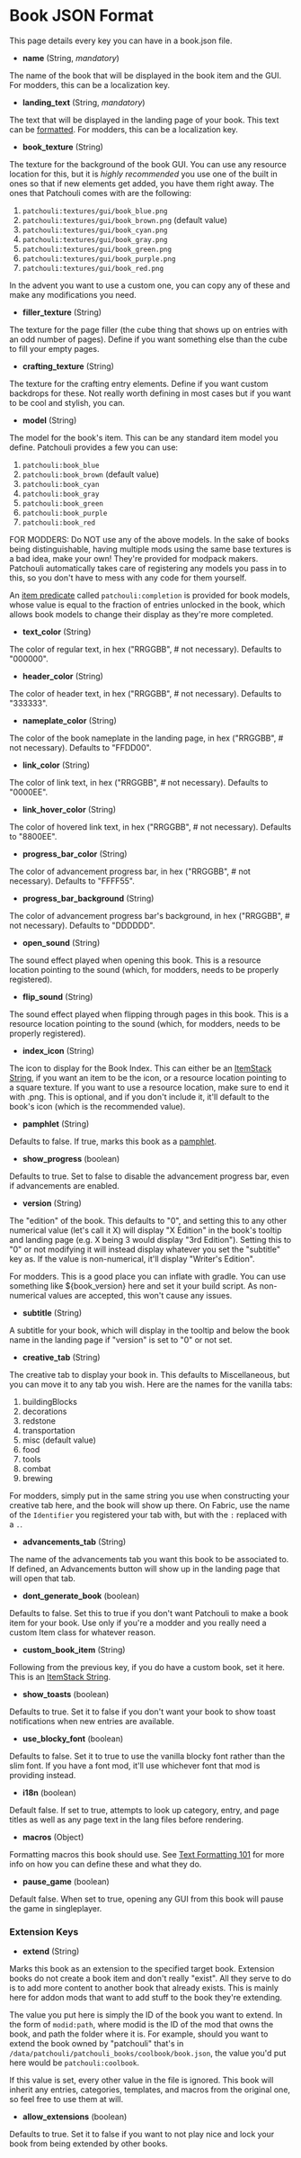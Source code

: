 # Book JSON Format

This page details every key you can have in a book.json file.

* **name** (String, _mandatory_)

The name of the book that will be displayed in the book item and the GUI. For modders,
this can be a localization key.

* **landing_text** (String, _mandatory_)

The text that will be displayed in the landing page of your book. This text can be
[formatted](/docs/patchouli-basics/text-formatting). For modders, this can be a
localization key.

* **book_texture** (String)

The texture for the background of the book GUI. You can use any resource location for
this, but it is *highly recommended* you use one of the built in ones so that if new
elements get added, you have them right away. The ones that Patchouli comes with are the
following:

1. `patchouli:textures/gui/book_blue.png`
2. `patchouli:textures/gui/book_brown.png` (default value)
3. `patchouli:textures/gui/book_cyan.png`
4. `patchouli:textures/gui/book_gray.png`
5. `patchouli:textures/gui/book_green.png`
6. `patchouli:textures/gui/book_purple.png`
7. `patchouli:textures/gui/book_red.png`

In the advent you want to use a custom one, you can copy any of these and make any
modifications you need.

* **filler_texture** (String)

The texture for the page filler (the cube thing that shows up on entries with an odd
number of pages). Define if you want something else than the cube to fill your empty
pages.

* **crafting_texture** (String)

The texture for the crafting entry elements. Define if you want custom backdrops for
these. Not really worth defining in most cases but if you want to be cool and stylish, you
can.

* **model** (String)

The model for the book's item. This can be any standard item model you define. Patchouli
provides a few you can use:

1. `patchouli:book_blue`
2. `patchouli:book_brown` (default value)
3. `patchouli:book_cyan`
4. `patchouli:book_gray`
5. `patchouli:book_green`
6. `patchouli:book_purple`
7. `patchouli:book_red`

FOR MODDERS: Do NOT use any of the above models. In the sake of books being
distinguishable, having multiple mods using the same base textures is a bad idea, make
your own! They're provided for modpack makers. Patchouli automatically takes care of
registering any models you pass in to this, so you don't have to mess with any code for
them yourself.

An [item predicate](https://minecraft.fandom.com/wiki/Model#Item_predicates)
called `patchouli:completion` is provided for book models, whose value is equal to
the fraction of entries unlocked in the book, which allows book models to change their
display as they're more completed.

* **text_color** (String)

The color of regular text, in hex ("RRGGBB", # not necessary). Defaults to "000000".

* **header_color** (String)

The color of header text, in hex ("RRGGBB", # not necessary). Defaults to "333333".

* **nameplate_color** (String)

The color of the book nameplate in the landing page, in hex ("RRGGBB", # not
necessary). Defaults to "FFDD00".

* **link_color** (String)

The color of link text, in hex ("RRGGBB", # not necessary). Defaults to "0000EE".

* **link_hover_color** (String)

The color of hovered link text, in hex ("RRGGBB", # not necessary). Defaults to "8800EE".

* **progress_bar_color** (String)

The color of advancement progress bar, in hex ("RRGGBB", # not necessary). Defaults to
"FFFF55".

* **progress_bar_background** (String)

The color of advancement progress bar's background, in hex ("RRGGBB", # not
necessary). Defaults to "DDDDDD".

* **open_sound** (String)

The sound effect played when opening this book. This is a resource location pointing to
the sound (which, for modders, needs to be properly registered).

* **flip_sound** (String)

The sound effect played when flipping through pages in this book. This is a resource
location pointing to the sound (which, for modders, needs to be properly registered).

* **index_icon** (String)

The icon to display for the Book Index. This can either be an [ItemStack
String](/docs/patchouli-advanced/itemstack-format), if you want an item to be the icon, or
a resource location pointing to a square texture. If you want to use a resource location,
make sure to end it with .png. This is optional, and if you don't include it, it'll
default to the book's icon (which is the recommended value).

* **pamphlet** (String)

Defaults to false. If true, marks this book as a [pamphlet](../patchouli-basics/pamphlets.md).

* **show_progress** (boolean)

Defaults to true. Set to false to disable the advancement progress bar, even if
advancements are enabled.

* **version** (String)

The "edition" of the book. This defaults to "0", and setting this to any other numerical
value (let's call it X) will display "X Edition" in the book's tooltip and landing page
(e.g. X being 3 would display "3rd Edition"). Setting this to "0" or not modifying it will
instead display whatever you set the "subtitle" key as. If the value is non-numerical,
it'll display "Writer's Edition".

For modders. This is a good place you can inflate with gradle. You can use something like
${book_version} here and set it your build script. As non-numerical values are accepted,
this won't cause any issues.

* **subtitle** (String)

A subtitle for your book, which will display in the tooltip and below the book name in the
landing page if "version" is set to "0" or not set.

* **creative_tab** (String)

The creative tab to display your book in. This defaults to Miscellaneous, but you can move
it to any tab you wish. Here are the names for the vanilla tabs:

1. buildingBlocks
2. decorations
3. redstone
4. transportation
5. misc (default value)
6. food
7. tools
8. combat
9. brewing

For modders, simply put in the same string you use when constructing your creative tab here, and the book will show up there.
On Fabric, use the name of the `Identifier` you registered your tab with, but with the `:`
replaced with a `.`.

* **advancements_tab** (String)

The name of the advancements tab you want this book to be associated to. If defined, an
Advancements button will show up in the landing page that will open that tab.

* **dont_generate_book** (boolean)

Defaults to false. Set this to true if you don't want Patchouli to make a book item for
your book. Use only if you're a modder and you really need a custom Item class for
whatever reason.

* **custom_book_item** (String)

Following from the previous key, if you do have a custom book, set it here. This is an
[ItemStack String](/docs/patchouli-advanced/itemstack-format).

* **show_toasts** (boolean)

Defaults to true. Set it to false if you don't want your book to show toast notifications
when new entries are available.

* **use_blocky_font** (boolean)

Defaults to false. Set it to true to use the vanilla blocky font rather than the slim
font. If you have a font mod, it'll use whichever font that mod is providing instead.

* **i18n** (boolean)

Default false. If set to true, attempts to look up category, entry, and page titles as
well as any page text in the lang files before rendering.

* **macros** (Object)

Formatting macros this book should use. See [Text Formatting
101](/docs/patchouli-basics/text-formatting) for more info on how you can define these and
what they do.

* **pause_game** (boolean)

Default false. When set to true, opening any GUI from this book will pause the game in
singleplayer.

### Extension Keys

* **extend** (String)

Marks this book as an extension to the specified target book. Extension books do not create a
book item and don't really "exist". All they serve to do is to add more content to another
book that already exists. This is mainly here for addon mods that want to add stuff to the
book they're extending.

The value you put here is simply the ID of the book you want to extend. In the form of
`modid:path`, where modid is the ID of the mod that owns the book, and path the folder
where it is. For example, should you want to extend the book owned by "patchouli" that's
in `/data/patchouli/patchouli_books/coolbook/book.json`, the value you'd put here would be
`patchouli:coolbook`.

If this value is set, every other value in the file is ignored. This book will
inherit any entries, categories, templates, and macros from the original one, so feel free
to use them at will.

* **allow_extensions** (boolean)

Defaults to true. Set it to false if you want to not play nice and lock your book from
being extended by other books.
